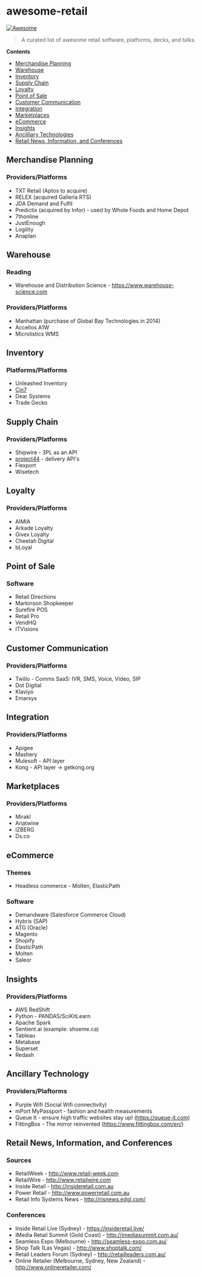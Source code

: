 # awesome-retail

[![Awesome](https://awesome.re/badge-flat.svg)](https://awesome.re)

> A curated list of awesome retail software, platforms, decks, and talks.

**Contents**

- [Merchandise Planning](#merchandise-planning)
- [Warehouse](#warehouse)
- [Inventory](#inventory)
- [Supply Chain](#supply-chain)
- [Loyalty](#loyalty)
- [Point of Sale](#point-of-sale)
- [Customer Communication](#customer-communication)
- [Integration](#integration)
- [Marketplaces](#marketplaces)
- [eCommerce](#ecommerce)
- [Insights](#insights)
- [Ancilliary Technologies](#ancilliary-technologies)
- [Retail News, Information, and Conferences](#retailnews,-information,-and-conferences)

## Merchandise Planning
### Providers/Platforms
* TXT Retail (Aptos to acquire)
* RELEX (acquired Galleria RTS)
* JDA Demand and Fulfil
* Predictix (acquired by Infor) - used by Whole Foods and Home Depot
* 7thonline
* JustEnough
* Logility
* Anaplan

## Warehouse
### Reading
* Warehouse and Distribution Science - https://www.warehouse-science.com
### Providers/Platforms
* Manhattan (purchase of Global Bay Technologies in 2014)
* Accellos A1W
* Microlistics WMS

## Inventory
### Platforms/Platforms
* Unleashed Inventory
* [Cin7](https://www.cin7.com)
* Dear Systems
* Trade Gecko

## Supply Chain
### Providers/Platforms
* Shipwire - 3PL as an API
* [project44](p-44.com) - delivery API's
* Flexport
* Wisetech

## Loyalty
### Providers/Platforms
* AIMIA
* Arkade Loyalty
* Givex Loyalty
* Cheetah Digital
* bLoyal

## Point of Sale
### Software
* Retail Directions
* Markinson Shopkeeper
* Surefire POS
* Retail Pro
* VendHQ
* ITVisions

## Customer Communication
### Providers/Platforms
* Twilio - Comms SaaS: IVR, SMS, Voice, Video, SIP
* Dot Digital
* Klaviyo
* Emarsys

## Integration
### Providers/Platforms
* Apigee
* Mashery
* Mulesoft - API layer
* Kong - API layer -> getkong.org

## Marketplaces
### Providers/Platforms
* Mirakl
* Anatwine
* IZBERG
* Ds.co

## eCommerce
### Themes
* Headless commerce - Molten, ElasticPath
### Software
* Demandware (Salesforce Commerce Cloud)
* Hybris (SAP)
* ATG (Oracle)
* Magento
* Shopify
* ElasticPath
* Molten
* Saleor

## Insights
### Providers/Platforms
* AWS RedShift
* Python - PANDAS/SciKitLearn
* Apache Spark
* Sentient.ai (example: shoeme.ca)
* Tableau
* Metabase
* Superset
* Redash

## Ancillary Technology
### Providers/Plaftorms
* Purple Wifi (Social Wifi connectivity)
* mPort MyPassport - fashion and health measurements
* Queue It - ensure high traffic websites stay up! (https://queue-it.com)
* FittingBox - The mirror reinvented (https://www.fittingbox.com/en/)

## Retail News, Information, and Conferences
### Sources
* RetailWeek - http://www.retail-week.com
* RetailWire - http://www.retailwire.com
* Inside Retail - http://insideretail.com.au
* Power Retail - http://www.powerretail.com.au
* Retail Info Systems News - http://risnews.edgl.com/
### Conferences
* Inside Retail Live (Sydney) - https://insideretail.live/
* IMedia Retail Summit (Gold Coast) - http://imediasummit.com.au/
* Seamless Expo (Melbourne) - http://seamless-expo.com.au/
* Shop Talk (Las Vegas) - http://www.shoptalk.com/
* Retail Leaders Forum (Sydney) - http://retailleaders.com.au/
* Online Retailer (Melbourne, Sydney, New Zealand) - http://www.onlineretailer.com/

